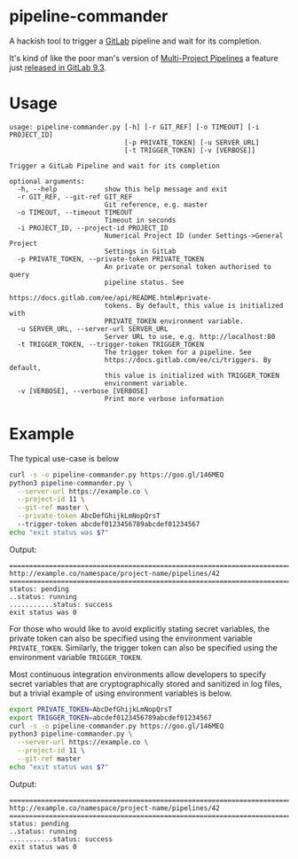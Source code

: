 # pipeline-commander
A hackish tool to trigger a [GitLab](https://gitlab.com) pipeline and wait for its completion.

It's kind of like the poor man's version of [Multi-Project Pipelines](https://docs.gitlab.com/ee/ci/multi_project_pipeline_graphs.html) a feature just [released in GitLab 9.3](https://about.gitlab.com/2017/06/22/gitlab-9-3-released/).

# Usage
```
usage: pipeline-commander.py [-h] [-r GIT_REF] [-o TIMEOUT] [-i PROJECT_ID]
                             [-p PRIVATE_TOKEN] [-u SERVER_URL]
                             [-t TRIGGER_TOKEN] [-v [VERBOSE]]

Trigger a GitLab Pipeline and wait for its completion

optional arguments:
  -h, --help            show this help message and exit
  -r GIT_REF, --git-ref GIT_REF
                        Git reference, e.g. master
  -o TIMEOUT, --timeout TIMEOUT
                        Timeout in seconds
  -i PROJECT_ID, --project-id PROJECT_ID
                        Numerical Project ID (under Settings->General Project
                        Settings in GitLab
  -p PRIVATE_TOKEN, --private-token PRIVATE_TOKEN
                        An private or personal token authorised to query
                        pipeline status. See
                        https://docs.gitlab.com/ee/api/README.html#private-
                        tokens. By default, this value is initialized with
                        PRIVATE_TOKEN environment variable.
  -u SERVER_URL, --server-url SERVER_URL
                        Server URL to use, e.g. http://localhost:80
  -t TRIGGER_TOKEN, --trigger-token TRIGGER_TOKEN
                        The trigger token for a pipeline. See
                        https://docs.gitlab.com/ee/ci/triggers. By default,
                        this value is initialized with TRIGGER_TOKEN
                        environment variable.
  -v [VERBOSE], --verbose [VERBOSE]
                        Print more verbose information
```

# Example

The typical use-case is below

```bash
curl -s -o pipeline-commander.py https://goo.gl/146MEQ
python3 pipeline-commander.py \
  --server-url https://example.co \
  --project-id 11 \
  --git-ref master \
  --private-token AbcDefGhijkLmNopQrsT
  --trigger-token abcdef0123456789abcdef01234567
echo "exit status was $?"
```
Output:
```
================================================================================
http://example.co/namespace/project-name/pipelines/42
================================================================================
status: pending
..status: running
...........status: success
exit status was 0
```

For those who would like to avoid explicitly stating secret variables, the private token can also be specified using the environment variable `PRIVATE_TOKEN`. Similarly, the trigger token can also be specified using the environment variable `TRIGGER_TOKEN`.

Most continuous integration environments allow developers to specify secret variables that are cryptographically stored and sanitized in log files, but a trivial example of using environment variables is below.

```bash
export PRIVATE_TOKEN=AbcDefGhijkLmNopQrsT
export TRIGGER_TOKEN=abcdef0123456789abcdef01234567
curl -s -o pipeline-commander.py https://goo.gl/146MEQ
python3 pipeline-commander.py \
  --server-url https://example.co \
  --project-id 11 \
  --git-ref master
echo "exit status was $?"
```
Output:
```
================================================================================
http://example.co/namespace/project-name/pipelines/42
================================================================================
status: pending
..status: running
...........status: success
exit status was 0
```
